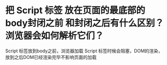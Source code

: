 # 把 Script 标签 放在页面的最底部的body封闭之前 和封闭之后有什么区别？浏览器会如何解析它们？

 Script 标签放到body之前，浏览器加载 Script 标签时候会阻塞，DOM的渲染，放到之后DOM已经渲染完毕不影响页面的加载